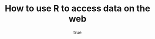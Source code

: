 ---
id: http://contentapi.theodi.org/how-to-use-r-to-access-data-on-the-web.json
web_url: http://theodi.org/blog/how-to-use-r-to-access-data-on-the-web
slug: how-to-use-r-to-access-data-on-the-web
title: How to use R to access data on the web
format: article
updated_at: '2015-09-11T10:55:17+01:00'
created_at: '2014-02-07T15:24:26+00:00'
tag_ids:
- blog
tags:
- id: http://contentapi.theodi.org/tags/articles/blog.json
  web_url: 
  title: Blog Post
  details:
    description: Blog Post
    short_description: 
    type: article
  content_with_tag:
    id: http://contentapi.theodi.org/with_tag.json?article=blog
    web_url: http://theodi.org/tags/blog
    slug: blog
  parent: 
related:
- id: http://contentapi.theodi.org/fig-data-11-tips-how-handle-big-data-r-and-1-bad-pun.json
  web_url: http://theodi.org/blog/fig-data-11-tips-how-handle-big-data-r-and-1-bad-pun
  slug: fig-data-11-tips-how-handle-big-data-r-and-1-bad-pun
  title: 'Fig Data: 11 Tips on How to Handle Big Data in R (and 1 Bad Pun)'
  format: article
  updated_at: '2015-09-11T11:03:05+01:00'
  created_at: '2013-07-18T09:42:56+01:00'
  tag_ids:
  - blog
  - technical
  - r
  - how-to
  - show-me-the-money
  - tech
  - tech-team
details:
  need_id: 
  business_proposition: false
  description: ''
  excerpt: 'Data on the web comes in several modes, for example:'
  language: en
  need_extended_font: false
  url: ''
  content: |+
    <p>Data on the web comes in several modes, for example:</p>

    <ul>
      <li>files that you can download</li>
      <li>APIs</li>
      <li>content such as HTML tables</li>
      <li>custom data browsers</li>
      <li>and more.</li>
    </ul>

    <p>Analysing or using data without software is incredibly cumbersome if not impossible. <strong>Here we show you how you can import data from the web into a tool called R.</strong> Reasons why R has become so popular, and continues to grow, are that it&rsquo;s free, open source, with state-of-the-art practices and a fantastic community. </p>

    <p><a rel="external" href="http://www.r-project.org/">R</a>, and its IDE <a rel="external" href="http://www.rstudio.com/">RStudio</a>, is a statistical software and data analysis environment. You can find a quick interactive tutorial on <a rel="external" href="https://www.codeschool.com/courses/try-r">Code School</a> or well-designed courses on <a rel="external" href="https://www.datacamp.com">DataCamp</a>. If you haven&rsquo;t installed R, you can paste and try the code at <a rel="external" href="http://www.r-fiddle.org">R-fiddle</a>.</p>

    <h3>Comma separated values (CSV)</h3>

    <p>Reading a CSV-file from an URL could not be simpler. Here are the number of police officers in Scotland over time. </p>

    <pre><code>read.csv("http://www.quandl.com/api/v1/datasets/EUROSTAT/CRIM_PLCE_42.csv")
    </code></pre>

    <p>And yet it is not guaranteed that this works. Why? Many CSVs don&rsquo;t follow a minimal standard. For example, the first row of a CSV file should be a header row, but some data has a header row in a later line. We use the <code>skip</code> option. </p>

    <pre><code>read.csv("http://www.royalwolverhamptonhospitals.nhs.uk/files/mth%206%20september%202013%20(3).csv", skip = 2)
    </code></pre>

    <p>Unfortunately, <code>read.csv()</code> does not cope well with SSL, that is https connections. An alternative employs <code>download.file</code>, see below. </p>

    <pre><code># Fail
    read.csv("https://raw.github.com/sciruela/Happiness-Salaries/master/data.csv")

    # Win
    read.url &lt;- function(url, ...){
      tmpFile &lt;- tempfile()
      download.file(url, destfile = tmpFile, method = "curl")
      url.data &lt;- read.csv(tmpFile, ...)
      return(url.data)
    }
    read.url("https://raw.github.com/sciruela/Happiness-Salaries/master/data.csv")
    </code></pre>

    <h4>What gifts did David Cameron receive in May-June 2013?</h4>

    <p>The UK government publishes data about gifts David Cameron receives and what happens with them. We will use it as another example.</p>

    <p>The data is behind a secure connection, so we use our <code>read.url</code> function. Yet it still produces an error. The reason is a £ symbol in the header row. </p>

    <pre><code>read.url("https://www.gov.uk/government/uploads/system/uploads/attachment_data/file/246663/pmgiftsreceivedaprjun13.csv")
    </code></pre>

    <p>A faster and more flexible tool is <code>fread</code> from the <a rel="external" href="http://datatable.r-forge.r-project.org/">data.table</a> package (see the documentation).</p>

    <pre><code>install.packages("data.table")
    library(data.table)

    read.url &lt;- function(url, ...){
      tmpFile &lt;- tempfile()
      download.file(url, destfile = tmpFile, method = "curl")
      url.data &lt;- fread(tmpFile, ...)
      return(url.data)
    }

    read.url("https://www.gov.uk/government/uploads/system/uploads/attachment_data/file/246663/pmgiftsreceivedaprjun13.csv")
    </code></pre>

    <p>And the results are:</p>

    <table class="table offers table-horizontally-condensed">
      <tr>
        <th>Date received</th>
        <th>From</th>
        <th>Gift</th>
        <th>Value</th>
        <th>Outcome</th>
      </tr>
      <tr>
        <td>May-13</td>
        <td>President of UAE</td>
        <td>Model boat</td>
        <td>Over limit</td>
        <td>Held by Department</td>
      </tr>
      <tr>
        <td>Jun-13</td>
        <td>Tony Pontone, Albemarle</td>
        <td>Gallery Art work</td>
        <td>Over limit</td>
        <td>Held by Department</td>
      </tr>
      <tr>
        <td>Jun-13</td>
        <td>President of the United States</td>
        <td>Jewellery</td>
        <td>Over limit</td>
        <td>Held by Department</td>
      </tr>
      <tr>
        <td>Jun-13</td>
        <td>President of Pakistan</td>
        <td>Rug</td>
        <td>Over limit</td>
        <td>Held by Department</td>
      </tr>
      <tr>
        <td>Jun-13</td>
        <td>President of Kazakhstan</td>
        <td>Medals &amp; stamp album</td>
        <td>Over limit</td>
        <td>Held by Department</td>
      </tr>
    </table>

    <hr />

    <p>A useful trick is to only read a few lines. This makes especially sense when you have a large dataset like the Land Registry&rsquo;s Price Paid Data (several GB in its complete form). </p>

    <pre><code>read.csv("http://publicdata.landregistry.gov.uk/market-trend-data/price-paid-data/a/pp-complete.csv", nrow = 10)
    </code></pre>

    <h3>APIs</h3>

    <p>R&rsquo;s community has built wrapper packages for many APIs. For example, the <a rel="external" href="https://github.com/vincentarelbundock/WDI">World Bank Development indicators</a> are available in R. A quick example with Google&rsquo;s Ngram Viewer is below.</p>

    <p><strong>What is more popular: line charts or line graphs?</strong>
    <img src="https://raw.githubusercontent.com/theodi/R-playground/master/line-chart-graph.png" alt="line" /></p>

    <pre><code># Install the package
    install.packages(c("ngramr", "ggplot2"))

    # Load it into R
    library(ngramr)
    library(ggplot2)

    # Case-insensitive search
    lines &lt;- ngrami(c("line chart", "line graph"), year_start = 1913)
    ggplot(lines, aes(Year, Frequency, colour = Phrase)) + theme_minimal() + geom_line(lwd = 1)
    </code></pre>

    <p><a rel="external" href="http://ropensci.org/related/index.html">ROpenSci</a> collected an extensive list of R packages that deal with APIs. It includes Twitter, the Guardian, Amazon Mechanical Turk and many more.</p>

    <h2>Scraping</h2>

    <p>Scraping is an art in itself and is perhaps best left in the hands of experts such as our friends at <a rel="external" href="https://scraperwiki.com/">ScraperWiki</a>. However, R has support (packages, no surprise here) for popular tools. Worth mentioning is <a rel="external" href="http://cran.r-project.org/web/packages/RCurl/index.html">RCurl</a> and <a rel="external" href="http://cran.r-project.org/web/packages/XML/index.html">XML</a>.</p>

    <p><a rel="external" href="http://cos.name/wp-content/uploads/2013/05/Web-Scraping-with-R-XiaoNan.pdf">Xiao Nan</a> made a useful table of the R scraping toolkit.</p>

    <p><img src="https://raw.github.com/theodi/R-playground/master/available-R-packages.png" alt="packages" />
    <em>Source: Xiao Nan, <a rel="external" href="https://twitter.com/road2stat">@road2stat</a></em></p>

    <p>Lastly, I wished that I&rsquo;d have known about parallelisation options earlier&hellip;
    For example, <a rel="external" href="http://www.inside-r.org/packages/cran/RCurl/docs/getURIAsynchronous"><code>getURIAsynchronous</code></a> from RCurl. </p>

    <p>I also wrote a <a rel="external" href="http://rpubs.com/statshero/opinion-polls">tutorial on how to import a HTML table into R</a>. </p>

    <h2>What to do next</h2>

    <p>Using a tool like R has another great advantage: unlike manually downloading a file, you can easily re-use and share your work. Having some R code instead of an Excel file means your analysis is reproducible and you may be able to adapt it for future projects or if an updated dataset was released.</p>

    <p>If you need help you can find support via <a rel="external" href="http://stackoverflow.com/questions/tagged/r">stackoverflow</a> and the <a rel="external" href="http://www.r-project.org/mail.html">R-help mailing list</a>. If you&rsquo;re looking for data, browse a catalogue (e.g. <a rel="external" href="http://data.gov.uk/data/search">data.gov.uk</a>), use a web search engine or ask me on <a rel="external" href="https://twitter.com/statshero">Twitter</a>.</p>

  media_enquiries_name: ''
  media_enquiries_email: ''
  media_enquiries_telephone: ''
  alternative_title: ''
  organizations: []
  author: {}
  nodes: []
author: {}
nodes: []
organizations: []
related_external_links: []
---